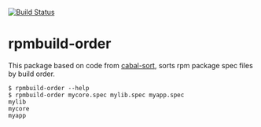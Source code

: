 [![Build Status](https://travis-ci.org/juhp/rpmbuild-order.png)](https://travis-ci.org/juhp/rpmbuild-order)

# rpmbuild-order

This package based on code from [cabal-sort](http://hackage.haskell.org/package/cabal-sort), sorts rpm package spec files by build order.

    $ rpmbuild-order --help
    $ rpmbuild-order mycore.spec mylib.spec myapp.spec
    mylib
    mycore
    myapp